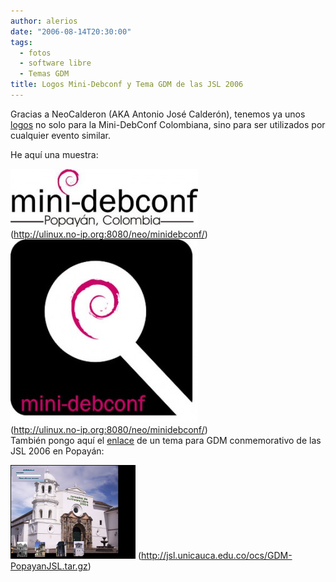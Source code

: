 ```yaml
---
author: alerios
date: "2006-08-14T20:30:00"
tags:
  - fotos
  - software libre
  - Temas GDM
title: Logos Mini-Debconf y Tema GDM de las JSL 2006
---
```


Gracias a NeoCalderon (AKA Antonio José Calderón), tenemos ya unos
[logos](http://ulinux.no-ip.org:8080/neo/minidebconf/) no solo para la Mini-DebConf Colombiana, sino para ser utilizados por cualquier evento similar.

He aquí una muestra:

![](/images/2006/08/logo_minidebconf_3-300x93.jpg)  
(http://ulinux.no-ip.org:8080/neo/minidebconf/)  
![](/images/2006/08/logo_minidebconf_5-300x293.jpg)  
(http://ulinux.no-ip.org:8080/neo/minidebconf/)  
También pongo aquí el [enlace](http://jsl.unicauca.edu.co/ocs/GDM-PopayanJSL.tar.gz) de un tema para GDM conmemorativo de las JSL 2006 en
Popayán:

![](/images/2006/08/screenshot.png) (http://jsl.unicauca.edu.co/ocs/GDM-PopayanJSL.tar.gz)
